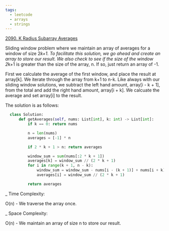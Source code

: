 ```yaml
---
tags:
  - leetcode
  - arrays
  - strings
---
```


<a href="https://leetcode.com/problems/k-radius-subarray-averages/">
2090. K Radius Subarray Averages</a>

Sliding window problem where we maintain an array of averages for a window of
size 2*k+1. To facilitate this solution, we go ahead and create an array to
store our result. We also check to see if the size of the window 2*k+1 is
greater than the size of the array, n. If so, just return an array of -1.

First we calculate the average of the first window, and place the result at
array[k]. We iterate through the array from k+1 to n-k. Like always with our
sliding window solutions, we subtract the left hand amount, array[i - k + 1],
from the total and add the right hand amount, array[i + k]. We calcuate the
average and set array[i] to the result.

The solution is as follows:

```python
  class Solution:
      def getAverages(self, nums: List[int], k: int) -> List[int]:
          if k == 0: return nums

          n = len(nums)
          averages = [-1] * n

          if 2 * k + 1 > n: return averages

          window_sum = sum(nums[:2 * k + 1])
          averages[k] = window_sum // (2 * k + 1)
          for i in range(k + 1, n - k):
              window_sum = window_sum - nums[i - (k + 1)] + nums[i + k]
              averages[i] = window_sum // (2 * k + 1)

          return averages
```

\_ Time Complexity:

O(n) - We traverse the array once.

\_ Space Complexity:

O(n) - We maintain an array of size n to store our result.
